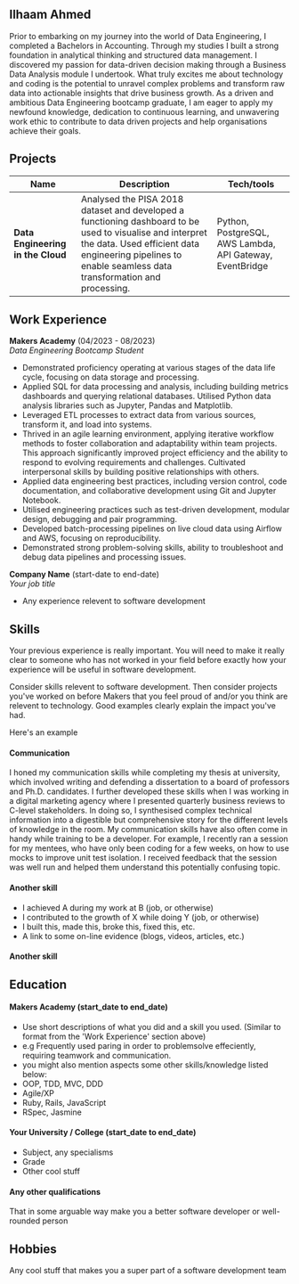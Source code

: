 ## Ilhaam Ahmed

Prior to embarking on my journey into the world of Data Engineering, I completed a Bachelors in Accounting. Through my studies I built a strong foundation in analytical thinking and structured data management. I discovered my passion for data-driven decision making through a Business Data Analysis module I undertook. What truly excites me about technology and coding is the potential to unravel complex problems and transform raw data into actionable insights that drive business growth. As a driven and ambitious Data Engineering bootcamp graduate, I am eager to apply my newfound knowledge, dedication to continuous learning, and unwavering work ethic to contribute to data driven projects and help organisations achieve their goals.

## Projects

| Name                              | Description       | Tech/tools                                         |
| --------------------------------- | ----------------- | -------------------------------------------------- |
| **Data Engineering in the Cloud** | Analysed the PISA 2018 dataset and developed a functioning dashboard to be used to visualise and interpret the data. Used efficient data engineering pipelines to enable seamless data transformation and processing. | Python, PostgreSQL, AWS Lambda, API Gateway, EventBridge |

## Work Experience

**Makers Academy** (04/2023 - 08/2023)  
_Data Engineering Bootcamp Student_

- Demonstrated proficiency operating at various stages of the data life cycle, focusing on data storage and processing.
- Applied SQL for data processing and analysis, including building metrics dashboards and querying relational databases. Utilised Python data analysis libraries such as Jupyter, Pandas and Matplotlib.
- Leveraged ETL processes to extract data from various sources, transform it, and load into systems.
- Thrived in an agile learning environment, applying iterative workflow methods to foster collaboration and adaptability within team projects. This approach significantly improved project efficiency and the ability to respond to evolving requirements and challenges. Cultivated interpersonal skills by building positive relationships with others.
- Applied data engineering best practices, including version control, code documentation, and collaborative development using Git and Jupyter Notebook.
- Utilised engineering practices such as test-driven development, modular design, debugging and pair programming.
- Developed batch-processing pipelines on live cloud data using Airflow and AWS, focusing on reproducibility.
- Demonstrated strong problem-solving skills, ability to troubleshoot and debug data pipelines and processing issues.


**Company Name** (start-date to end-date)  
_Your job title_

- Any experience relevent to software development

## Skills

Your previous experience is really important. You will need to make it really clear to someone who has not worked in your field before exactly how your experience will be useful in software development.

Consider skills relevent to software development. Then consider projects you've worked on before Makers that you feel proud of and/or you think are relevent to technology. Good examples clearly explain the impact you've had. 


Here's an example

#### Communication
I honed my communication skills while completing my thesis at university, which involved writing and defending a dissertation to a board of professors and Ph.D. candidates. I further developed these skills when I was working in a digital marketing agency where I presented quarterly business reviews to C-level stakeholders. In doing so, I synthesised complex technical information into a digestible but comprehensive story for the different levels of knowledge in the room. My communication skills have also often come in handy while training to be a developer. For example, I recently ran a session for my mentees, who have only been coding for a few weeks, on how to use mocks to improve unit test isolation. I received feedback that the session was well run and helped them understand this potentially confusing topic.

#### Another skill

- I achieved A during my work at B (job, or otherwise)
- I contributed to the growth of X while doing Y (job, or otherwise)
- I built this, made this, broke this, fixed this, etc.
- A link to some on-line evidence (blogs, videos, articles, etc.)

#### Another skill


## Education

#### Makers Academy (start_date to end_date)
- Use short descriptions of what you did and a skill you used. (Similar to format from the 'Work Experience' section above)
- e.g Frequently used paring in order to problemsolve effeciently, requiring teamwork and communication.
- you might also mention aspects some other skills/knowledge listed below: 
- OOP, TDD, MVC, DDD
- Agile/XP
- Ruby, Rails, JavaScript
- RSpec, Jasmine

#### Your University / College (start_date to end_date)

- Subject, any specialisms
- Grade
- Other cool stuff

#### Any other qualifications

That in some arguable way make you a better software developer or well-rounded person

## Hobbies

Any cool stuff that makes you a super part of a software development team
